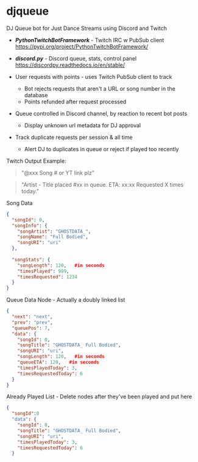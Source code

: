 # djqueue
DJ Queue bot for Just Dance Streams using Discord and Twitch

- ***PythonTwitchBotFramework*** - Twitch IRC w PubSub client  https://pypi.org/project/PythonTwitchBotFramework/
- ***discord.py*** - Discord queue, stats, control panel https://discordpy.readthedocs.io/en/stable/ 

- User requests with points - uses Twitch PubSub client to track
  - Bot rejects requests that aren't a URL or song number in the database
  - Points refunded after request processed

- Queue controlled in Discord channel, by reaction to recent bot posts
  - Display unknown url metadata for DJ approval

- Track duplicate requests per session & all time
  - Alert DJ to duplicates in queue or reject if played too recently


Twitch Output Example:

  > "@xxx Song # or YT link plz"
  
  > "Artist - Title placed #xx in queue.  ETA: xx:xx  Requested X times today."


Song Data

```json
{
  "songId": 0,
  "songInfo": {
    "songArtist": "GHOSTDATA_",
    "songName": "Full Bodied",
    "songURI": "uri"
  },
  
  "songStats": {
    "songLength": 120,   #in seconds
    "timesPlayed": 999,
    "timesRequested": 1234
  }
}
```

Queue Data Node - Actually a doubly linked list

```json
{
  "next": "next",
  "prev": "prev",
  "queuePos": 7,
  "data": {
    "songId": 0,
    "songTitle": "GHOSTDATA_ Full Bodied",
    "songURI": "uri",
    "songLength": 120,   #in seconds
    "queueETA": 120,   #in seconds
    "timesPlayedToday": 3,
    "timesRequestedToday": 6
  }
}
```

Already Played List - Delete nodes after they've been played and put here

```json
{
  "songId":0
  "data": {
    "songId": 0,
    "songTitle": "GHOSTDATA_ Full Bodied",
    "songURI": "uri",
    "timesPlayedToday": 3,
    "timesRequestedToday": 6
  }
